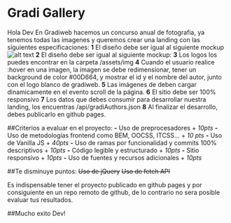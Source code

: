 # Gradi Gallery
Hola Dev
En Gradiweb hacemos un concurso anual de fotografia, ya tenemos todas las imagenes y queremos crear una landing con las siguientes especificaciones:
**1** El diseño debe ser igual al siguiente mockup
![alt text](https://github.com/msoler18/Gradi-Gallery/blob/master/gradiweb_gallery_moqups.jpg)
**2** El diseño debe ser igual al siguiente mockup:
**3** Los logos los puedes encontrar en la carpeta /assets/img
**4** Cuando el usuario realice :hover en una imagen, la imagen se debe redimensionar, tener un background de color #00D664, y mostrar el id y el nombre del autor, junto con el logo blanco de gradiweb.
**5** Las imágenes de deben cargar dinamicamente en el evento scroll de la página.
**6** El sitio debe ser 100% responsivo
**7** Los datos que debes consumir para desarrollar nuestra landing, los encuentras /api/gradiAuthors.json
**8** Al finalizar el desarrollo, debes publicarlo en github pages.

##Criterios a evaluar en el proyecto:
**-** Uso de preprocesadores + *10pts*
**-** Uso de metodologías frontend como BEM, OOCSS, ITCSS… + *10 pts*
**-** Uso de Vanilla JS + *40pts*
**-** Uso de ramas por funcionalidad y commits 100% descriptivos + *10pts*
**-** Código legible y estructurado + *10pts*
**-** Sitio responsivo + *10pts*
**-** Uso de fuentes y recursos adicionales + *10pts*

##Te disminuye puntos:
~~Uso de jQuery~~
~~Uso de fetch API~~

Es indispensable tener el proyecto publicado en github pages y por consiguiente en un repo remoto de github, de lo contrario no sera posible evaluar tus resultados. 

##Mucho exito Dev!

